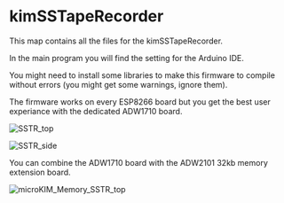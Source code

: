 # kimSSTapeRecorder

This map contains all the files for the kimSSTapeRecorder.

In the main program you will find the setting for the Arduino IDE. 

You might need to install some libraries to make this firmware to compile
without errors (you might get some warnings, ignore them).

The firmware works on every ESP8266 board but you get the best user experiance 
with the dedicated ADW1710 board.

![SSTR_top](https://user-images.githubusercontent.com/5585427/108220426-feaf3500-7136-11eb-9245-fc7be021ec40.png)

![SSTR_side](https://user-images.githubusercontent.com/5585427/108220493-11c20500-7137-11eb-8c04-dfd69849fa95.png)

You can combine the ADW1710 board with the ADW2101 32kb memory extension board.

![microKIM_Memory_SSTR_top](https://user-images.githubusercontent.com/5585427/108220562-269e9880-7137-11eb-8477-18aeae8c8424.png)

